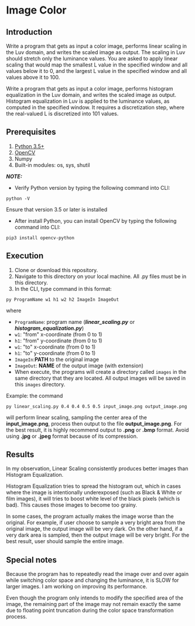 # Image Color

## Introduction

Write a program that gets as input a color image, performs linear scaling in the Luv domain, and writes
the scaled image as output. The scaling in Luv should stretch only the luminance values. You are asked to
apply linear scaling that would map the smallest L value in the specified window and all values below it
to 0, and the largest L value in the specified window and all values above it to 100.

Write a program that gets as input a color image, performs histogram equalization in the Luv domain, and
writes the scaled image as output. Histogram equalization in Luv is applied to the luminance values, as
computed in the specified window. It requires a discretization step, where the real-valued L is discretized
into 101 values.


## Prerequisites

1. [Python 3.5+](https://www.python.org/)
2. [OpenCV](https://opencv.org/)
3. Numpy
4. Built-in modules: os, sys, shutil

*__NOTE:__*

- Verify Python version by typing the following command into CLI:
```
python -V
```
Ensure that version 3.5 or later is installed
- After install Python, you can install OpenCV by typing the following command into CLI:
```
pip3 install opencv-python
```


## Execution

1. Clone or download this repository.
2. Navigate to this directory on your local machine. All .py files must be in this directory.
3. In the CLI, type command in this format:
```
py ProgramName w1 h1 w2 h2 ImageIn ImageOut
```
where
        
- `ProgramName`: program name (*__linear_scaling.py__* or *__histogram_equalization.py__*)
- `w1`: "from" x-coordinate (from 0 to 1)
- `h1`: "from" y-coordinate (from 0 to 1)
- `w1`: "to" x-coordinate (from 0 to 1)
- `h1`: "to" y-coordinate (from 0 to 1)
- `ImageIn`:__PATH__ to the original image
- `ImageOut`: __NAME__ of the output image (with extension)
- When execute, the programs will create a directory called `images`
in the same directory that they are located. All output images will be saved
in this `images` directory.

Example: the command
```
py linear_scaling.py 0.4 0.4 0.5 0.5 input_image.png output_image.png
```
will perform linear scaling, sampling the center area of the __input_image.png__, process then output to the file __output_image.png__. For the best result, it is highly recommend output to __.png__ or __.bmp__ format. Avoid using __.jpg__ or __.jpeg__ format because of its compression.


## Results

In my observation, Linear Scaling consistently produces better images than Histogram Equalization.

Histogram Equalization tries to spread the histogram out, which in cases where the image is
intentionally underexposed (such as Black & White or film images), it will tries to boost white level
of the black pixels (which is bad). This causes those images to become too grainy.

In some cases, the program actually makes the image worse than the original.
For example, if user choose to sample a very bright area from the original image,
the output image will be very dark. On the other hand, if a very dark area is sampled,
then the output image will be very bright. For the best result, user should sample the entire image.

## Special notes

Because the program has to repeatedly read the image over and over again
while switching color space and changing the luminance, it is SLOW for larger images. I am working on improving its performance.

Even though the program only intends to modify the specified area of the image,
the remaining part of the image may not remain exactly the same due to floating point
truncation during the color space transformation process.

